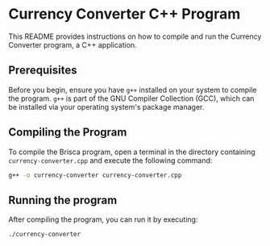 # Currency Converter C++ Program

This README provides instructions on how to compile and run the Currency Converter program, a C++ application.

## Prerequisites

Before you begin, ensure you have `g++` installed on your system to compile the program. `g++` is part of the GNU Compiler Collection (GCC), which can be installed via your operating system's package manager.

## Compiling the Program

To compile the Brisca program, open a terminal in the directory containing `currency-converter.cpp` and execute the following command:

```bash
g++ -o currency-converter currency-converter.cpp
```

## Running the program

After compiling the program, you can run it by executing:
```bash
./currency-converter
```
